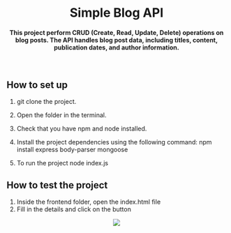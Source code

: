 <h1 align="center"><b>Simple Blog API</b></h1>

<h4 align="center">This project perform CRUD (Create, Read, Update, Delete) operations on blog posts. The API handles blog post data, including titles, content, publication dates, and author information.
</h4>    

<br />

## How to set up 

1. git clone the project.
2. Open the folder in the terminal.
3. Check that you have npm and node installed.
4. Install the project dependencies using the following command:
    npm install express body-parser mongoose

5. To run the project 
    node index.js

## How to test the project

1. Inside the frontend folder, open the index.html file
2. Fill in the details and click on the button 


<p align = 'center'>
  <img src= ".\src\SS.png">
</p>
